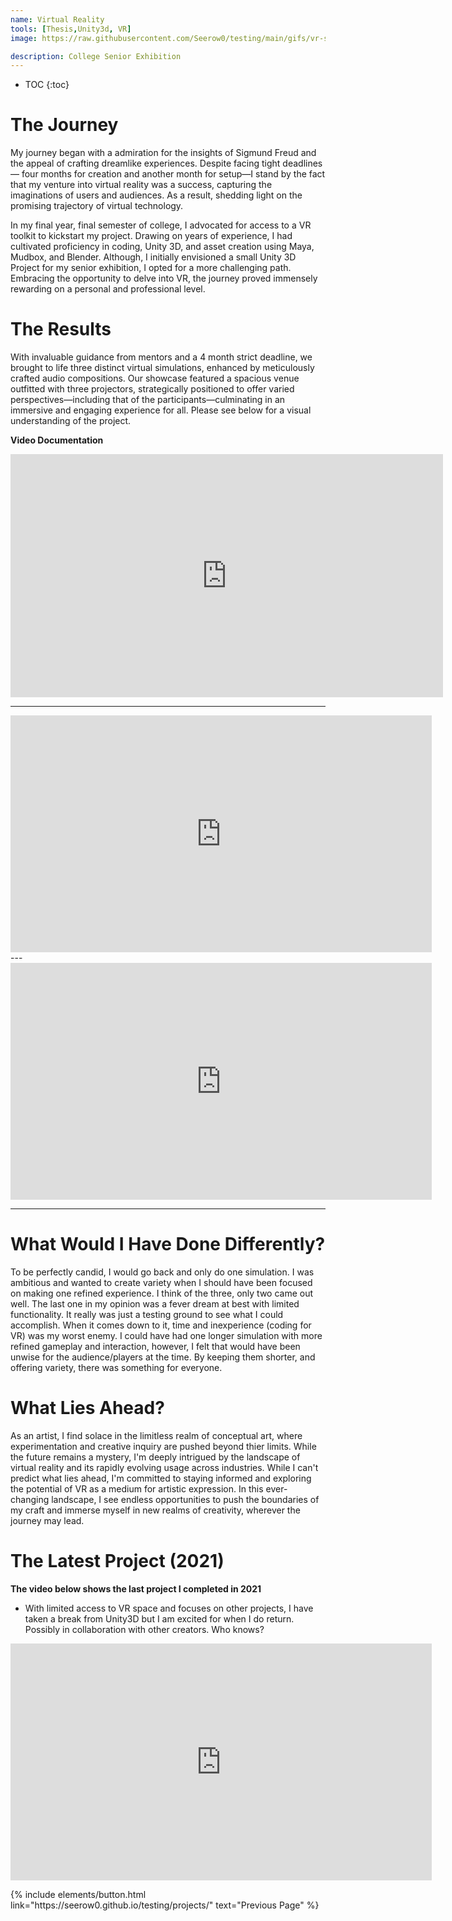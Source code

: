 ```yaml
---
name: Virtual Reality
tools: [Thesis,Unity3d, VR]
image: https://raw.githubusercontent.com/Seerow0/testing/main/gifs/vr-southpark.gif

description: College Senior Exhibition 
---
```


<!-- to embed a video, first get the embed link from youtube and follow the formoat below, also edit this later to provide an exampple you lazybutt-->
* TOC
{:toc}

# The Journey

My journey began with a admiration for the insights of Sigmund Freud and the appeal of crafting dreamlike experiences. Despite facing tight deadlines— four months for creation and another month for setup—I stand by the fact that my venture into virtual reality was a success, capturing the imaginations of users and audiences. As a result, shedding light on the promising trajectory of virtual technology.

In my final year, final semester of college, I advocated for access to a VR toolkit to kickstart my project. Drawing on years of experience, I had cultivated proficiency in coding, Unity 3D, and asset creation using Maya, Mudbox, and Blender. Although, I initially envisioned a small Unity 3D Project for my senior exhibition, I opted for a more challenging path. Embracing the opportunity to delve into VR, the journey proved immensely rewarding on a personal and professional level. 

# The Results

With invaluable guidance from mentors and a 4 month strict deadline, we brought to life three distinct virtual simulations, enhanced by meticulously crafted audio compositions. Our showcase featured a spacious venue outfitted with three projectors, strategically positioned to offer varied perspectives—including that of the participants—culminating in an immersive and engaging experience for all. Please see below for a visual understanding of the project.

**Video Documentation**
<iframe width="692" height="389" src="https://www.youtube.com/embed/79Wa_o1m5ZE" title="vr space documentation" frameborder="0" allow="accelerometer; autoplay; clipboard-write; encrypted-media; gyroscope; picture-in-picture; web-share" referrerpolicy="strict-origin-when-cross-origin" allowfullscreen></iframe>

---
<iframe width="674" height="379" src="https://www.youtube.com/embed/Ac_CNHVmIQM?list=PLFYm4Qhfx-M1fSadbFODVUIeKXIPQRpPH" title="Sequence 1" frameborder="0" allow="accelerometer; autoplay; clipboard-write; encrypted-media; gyroscope; picture-in-picture; web-share" referrerpolicy="strict-origin-when-cross-origin" allowfullscreen></iframe>
---
<iframe width="674" height="379" src="https://www.youtube.com/embed/S18DIzDl-dk?list=PLFYm4Qhfx-M1fSadbFODVUIeKXIPQRpPH" title="Sequence 2" frameborder="0" allow="accelerometer; autoplay; clipboard-write; encrypted-media; gyroscope; picture-in-picture; web-share" referrerpolicy="strict-origin-when-cross-origin" allowfullscreen></iframe>

---
# What Would I Have Done Differently?
To be perfectly candid, I would go back and only do one simulation. I was ambitious and wanted to create variety when I should have been focused on making one refined experience. I think of the three, only two came out well. The last one in my opinion was a fever dream at best with limited functionality. It really was just a testing ground to see what I could accomplish. When it comes down to it, time and inexperience (coding for VR) was my worst enemy. I could have had one longer simulation with more refined gameplay and interaction, however, I felt that would have been unwise for the audience/players at the time. By keeping them shorter, and offering variety, there was something for everyone. 

# What Lies Ahead?
As an artist, I find solace in the limitless realm of conceptual art, where experimentation and creative inquiry are pushed beyond thier limits. While the future remains a mystery, I'm deeply intrigued by the landscape of virtual reality and its rapidly evolving usage across industries. While I can't predict what lies ahead, I'm committed to staying informed and exploring the potential of VR as a medium for artistic expression. In this ever-changing landscape, I see endless opportunities to push the boundaries of my craft and immerse myself in new realms of creativity, wherever the journey may lead.

# The Latest Project (2021)
**The video below shows the last project I completed in 2021**
- With limited access to VR space and focuses on other projects, I have taken a break from Unity3D but I am excited for when I do return. Possibly in collaboration with other creators. Who knows?

<iframe width="674" height="379" src="https://www.youtube.com/embed/MoJH7ynzV3I?list=PLFYm4Qhfx-M1fSadbFODVUIeKXIPQRpPH" title="Working on now" frameborder="0" allow="accelerometer; autoplay; clipboard-write; encrypted-media; gyroscope; picture-in-picture; web-share" referrerpolicy="strict-origin-when-cross-origin" allowfullscreen></iframe>

<p class="text-center">
{% include elements/button.html link="https://seerow0.github.io/testing/projects/" text="Previous Page" %}
</p>
